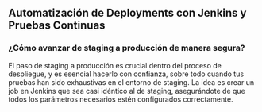 <h2 align="left"> Automatización de Deployments con Jenkins y Pruebas Continuas </h2>

<h3 align="left"> ¿Cómo avanzar de staging a producción de manera segura? </h3>

<p align="left"> El paso de staging a producción es crucial dentro del proceso de despliegue, y es esencial hacerlo con confianza, sobre todo cuando tus pruebas han sido exhaustivas en el entorno de staging. La idea es crear un job en Jenkins que sea casi idéntico al de staging, asegurándote de que todos los parámetros necesarios estén configurados correctamente. </p>